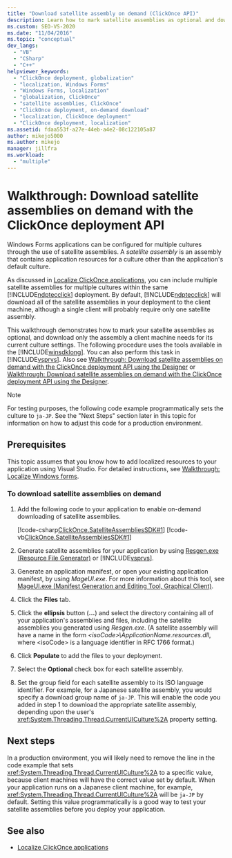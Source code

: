 ```yaml
---
title: "Download satellite assembly on demand (ClickOnce API)"
description: Learn how to mark satellite assemblies as optional and download only the assembly a client machine needs for its current culture settings.
ms.custom: SEO-VS-2020
ms.date: "11/04/2016"
ms.topic: "conceptual"
dev_langs:
  - "VB"
  - "CSharp"
  - "C++"
helpviewer_keywords:
  - "ClickOnce deployment, globalization"
  - "localization, Windows Forms"
  - "Windows Forms, localization"
  - "globalization, ClickOnce"
  - "satellite assemblies, ClickOnce"
  - "ClickOnce deployment, on-demand download"
  - "localization, ClickOnce deployment"
  - "ClickOnce deployment, localization"
ms.assetid: fdaa553f-a27e-44eb-a4e2-08c122105a87
author: mikejo5000
ms.author: mikejo
manager: jillfra
ms.workload:
  - "multiple"
---
```

# Walkthrough: Download satellite assemblies on demand with the ClickOnce deployment API
Windows Forms applications can be configured for multiple cultures through the use of satellite assemblies. A *satellite assembly* is an assembly that contains application resources for a culture other than the application's default culture.

 As discussed in [Localize ClickOnce applications](../deployment/localizing-clickonce-applications.md), you can include multiple satellite assemblies for multiple cultures within the same [!INCLUDE[ndptecclick](../deployment/includes/ndptecclick_md.md)] deployment. By default, [!INCLUDE[ndptecclick](../deployment/includes/ndptecclick_md.md)] will download all of the satellite assemblies in your deployment to the client machine, although a single client will probably require only one satellite assembly.

 This walkthrough demonstrates how to mark your satellite assemblies as optional, and download only the assembly a client machine needs for its current culture settings. The following procedure uses the tools available in the [!INCLUDE[winsdklong](../deployment/includes/winsdklong_md.md)]. You can also perform this task in [!INCLUDE[vsprvs](../code-quality/includes/vsprvs_md.md)].  Also see [Walkthrough: Download satellite assemblies on demand with the ClickOnce deployment API using the Designer](/previous-versions/visualstudio/visual-studio-2012/ms366788(v=vs.110)) or [Walkthrough: Download satellite assemblies on demand with the ClickOnce deployment API using the Designer](/previous-versions/visualstudio/visual-studio-2013/ms366788(v=vs.120)).

> [!NOTE]
> For testing purposes, the following code example programmatically sets the culture to `ja-JP`. See the "Next Steps" section later in this topic for information on how to adjust this code for a production environment.

## Prerequisites
 This topic assumes that you know how to add localized resources to your application using Visual Studio. For detailed instructions, see [Walkthrough: Localize Windows forms](/previous-versions/visualstudio/visual-studio-2010/y99d1cd3(v=vs.100)).

### To download satellite assemblies on demand

1. Add the following code to your application to enable on-demand downloading of satellite assemblies.

    [!code-csharp[ClickOnce.SatelliteAssembliesSDK#1](../deployment/codesnippet/CSharp/walkthrough-downloading-satellite-assemblies-on-demand-with-the-clickonce-deployment-api_1.cs)]
    [!code-vb[ClickOnce.SatelliteAssembliesSDK#1](../deployment/codesnippet/VisualBasic/walkthrough-downloading-satellite-assemblies-on-demand-with-the-clickonce-deployment-api_1.vb)]

2. Generate satellite assemblies for your application by using [Resgen.exe (Resource File Generator)](/dotnet/framework/tools/resgen-exe-resource-file-generator) or [!INCLUDE[vsprvs](../code-quality/includes/vsprvs_md.md)].

3. Generate an application manifest, or open your existing application manifest, by using *MageUI.exe*. For more information about this tool, see [MageUI.exe (Manifest Generation and Editing Tool, Graphical Client)](/dotnet/framework/tools/mageui-exe-manifest-generation-and-editing-tool-graphical-client).

4. Click the **Files** tab.

5. Click the **ellipsis** button (**...**) and select the directory containing all of your application's assemblies and files, including the satellite assemblies you generated using *Resgen.exe*. (A satellite assembly will have a name in the form *\<isoCode>\ApplicationName.resources.dll*, where \<isoCode> is a language identifier in RFC 1766 format.)

6. Click **Populate** to add the files to your deployment.

7. Select the **Optional** check box for each satellite assembly.

8. Set the group field for each satellite assembly to its ISO language identifier. For example, for a Japanese satellite assembly, you would specify a download group name of `ja-JP`. This will enable the code you added in step 1 to download the appropriate satellite assembly, depending upon the user's <xref:System.Threading.Thread.CurrentUICulture%2A> property setting.

## Next steps
 In a production environment, you will likely need to remove the line in the code example that sets <xref:System.Threading.Thread.CurrentUICulture%2A> to a specific value, because client machines will have the correct value set by default. When your application runs on a Japanese client machine, for example, <xref:System.Threading.Thread.CurrentUICulture%2A> will be `ja-JP` by default. Setting this value programmatically is a good way to test your satellite assemblies before you deploy your application.

## See also
- [Localize ClickOnce applications](../deployment/localizing-clickonce-applications.md)
